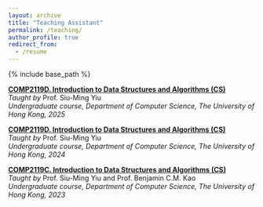 ```yaml
---
layout: archive
title: "Teaching Assistant"
permalink: /teaching/
author_profile: true
redirect_from:
  - /resume
---
```


{% include base_path %}

[**COMP2119D. Introduction to Data Structures and Algorithms (CS)**](https://www.cs.hku.hk/index.php/programmes/course-offered?infile=2024/comp2119.html)
<br>
*Taught by* Prof. Siu-Ming Yiu <br> 
*Undergraduate course, Department of Computer Science, The University of Hong Kong, 2025*


[**COMP2119D. Introduction to Data Structures and Algorithms (CS)**](https://www.cs.hku.hk/index.php/programmes/course-offered?infile=2023/comp2119.html)
<br>
*Taught by* Prof. Siu-Ming Yiu <br> 
*Undergraduate course, Department of Computer Science, The University of Hong Kong, 2024*


[**COMP2119C. Introduction to Data Structures and Algorithms (CS)**](https://www.cs.hku.hk/index.php/programmes/course-offered?infile=2022/comp2119.html)
<br>
*Taught by* Prof. Siu-Ming Yiu and Prof. Benjamin C.M. Kao  
*Undergraduate course, Department of Computer Science, The University of Hong Kong, 2023*

